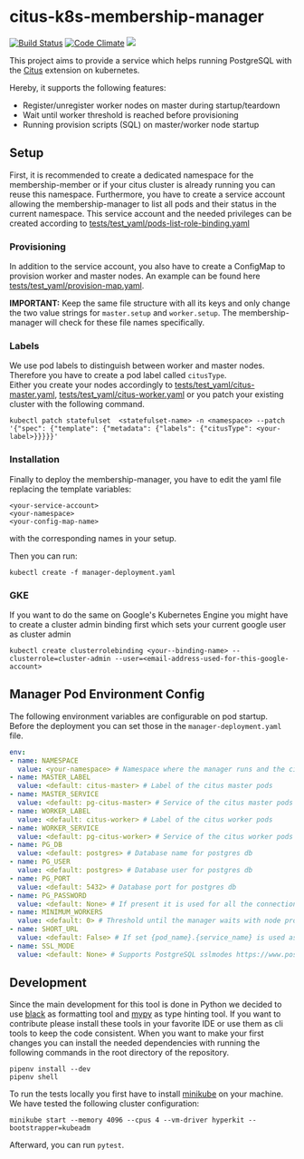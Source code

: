 # citus-k8s-membership-manager
[![Build Status](https://travis-ci.com/bakdata/citus-k8s-membership-manager.svg?branch=master)](https://travis-ci.com/bakdata/citus-k8s-membership-manager)
[![Code Climate](https://codeclimate.com/github/bakdata/citus-k8s-membership-manager/badges/gpa.svg)](https://codeclimate.com/github/bakdata/citus-k8s-membership-manager)
[![](https://img.shields.io/docker/automated/jrottenberg/ffmpeg.svg)](https://hub.docker.com/r/bakdata/citus-k8s-membership-manager)


This project aims to provide a service which helps running PostgreSQL with the [Citus](https://github.com/citusdata/citus) extension on kubernetes.

Hereby, it supports the following features:

- Register/unregister worker nodes on master during startup/teardown
- Wait until worker threshold is reached before provisioning
- Running provision scripts (SQL) on master/worker node startup

## Setup

First, it is recommended to create a dedicated namespace for the membership-member or if your citus cluster is already running you can reuse this namespace. Furthermore, you have to create a service account allowing the membership-manager to list all pods and their status in the current namespace.
This service account and the needed privileges can be created according to [tests/test\_yaml/pods-list-role-binding.yaml](tests/test\_yaml/pods-list-role-binding.yaml)

### Provisioning

In addition to the service account, you also have to create a ConfigMap to provision worker and master nodes. An example can be found here [tests/test\_yaml/provision-map.yaml](tests/test\_yaml/provision-map.yaml).

**IMPORTANT:** Keep the same file structure with all its keys and only change the two value strings for `master.setup` and `worker.setup`. The membership-manager will check for these file names specifically.

### Labels

We use pod labels to distinguish between worker and master nodes. Therefore you have to create a pod label called `citusType`.   
Either you create your nodes accordingly to [tests/test\_yaml/citus-master.yaml](tests/test\_yaml/citus-master.yaml), [tests/test\_yaml/citus-worker.yaml](tests/test\_yaml/citus-worker.yaml) or you patch your existing cluster with the following command.

```
kubectl patch statefulset  <statefulset-name> -n <namespace> --patch '{"spec": {"template": {"metadata": {"labels": {"citusType": <your-label>}}}}}'
```


### Installation

Finally to deploy the membership-manager, you have to edit the yaml file replacing the template variables: 

```
<your-service-account>
<your-namespace>
<your-config-map-name>
```

with the corresponding names in your setup.

Then you can run:

```
kubectl create -f manager-deployment.yaml
``` 


### GKE

If you want to do the same on Google's Kubernetes Engine you might have to create a cluster admin binding first which sets your current google user as cluster admin

```shell
kubectl create clusterrolebinding <your--binding-name> --clusterrole=cluster-admin --user=<email-address-used-for-this-google-account>
```

## Manager Pod Environment Config

The following environment variables are configurable on pod startup. Before the deployment you can set those in the `manager-deployment.yaml` file.

```yml
env:
- name: NAMESPACE
  value: <your-namespace> # Namespace where the manager runs and the citus cluster is supposed to be
- name: MASTER_LABEL
  value: <default: citus-master> # Label of the citus master pods
- name: MASTER_SERVICE
  value: <default: pg-citus-master> # Service of the citus master pods
- name: WORKER_LABEL
  value: <default: citus-worker> # Label of the citus worker pods
- name: WORKER_SERVICE
  value: <default: pg-citus-worker> # Service of the citus worker pods
- name: PG_DB
  value: <default: postgres> # Database name for postgres db
- name: PG_USER
  value: <default: postgres> # Database user for postgres db
- name: PG_PORT
  value: <default: 5432> # Database port for postgres db
- name: PG_PASSWORD
  value: <default: None> # If present it is used for all the connections to the pg nodes
- name: MINIMUM_WORKERS
  value: <default: 0> # Threshold until the manager waits with node provisioning
- name: SHORT_URL
  value: <default: False> # If set {pod_name}.{service_name} is used as host pattern instead of {pod_name}.{service_name}.{namespace}.svc.cluster.local
- name: SSL_MODE
  value: <default: None> # Supports PostgreSQL sslmodes https://www.postgresql.org/docs/current/libpq-ssl.html
```

## Development

Since the main development for this tool is done in Python we decided to use [black](https://github.com/ambv/black) as formatting tool and [mypy](http://mypy-lang.org/) as type hinting tool. If you want to contribute please install these tools in your favorite IDE or use them as cli tools to keep the code consistent. When you want to make your first changes you can install the needed dependencies with running the following commands in the root directory of the repository.

```shell
pipenv install --dev
pipenv shell
```

To run the tests locally you first have to install [minikube](https://kubernetes.io/docs/setup/minikube/) on your machine. We have tested the following cluster configuration:

```shell
minikube start --memory 4096 --cpus 4 --vm-driver hyperkit --bootstrapper=kubeadm
```

Afterward, you can run `pytest`.
